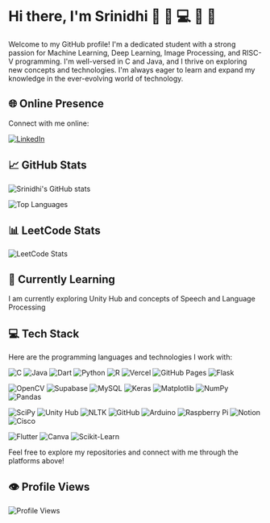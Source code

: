# Hi there, I'm Srinidhi 👋 🚀 💻 🎨 🌱

Welcome to my GitHub profile! I'm a dedicated student with a strong passion for Machine Learning, Deep Learning, Image Processing, and RISC-V programming. I'm well-versed in C and Java, and I thrive on exploring new concepts and technologies. I'm always eager to learn and expand my knowledge in the ever-evolving world of technology.

## 🌐 Online Presence
Connect with me online:

[![LinkedIn](https://img.shields.io/badge/LinkedIn-%230077B5.svg?style=for-the-badge&logo=linkedin&logoColor=white)](https://linkedin.com/in/yourusername)

## 📈 GitHub Stats
![Srinidhi's GitHub stats](https://github-readme-stats.vercel.app/api?username=Srinidhi-Krishnan30&show_icons=true&theme=radical)

![Top Languages](https://github-readme-stats.vercel.app/api/top-langs/?username=Srinidhi-Krishnan30&layout=compact&theme=radical)

## 📊 LeetCode Stats
![LeetCode Stats](https://leetcode.card.workers.dev/Srinidhi_03?theme=dark&font=baloo&extension=null)


## 🌱 Currently Learning
I am currently exploring Unity Hub and concepts of Speech and Language Processing


## 💻 Tech Stack
Here are the programming languages and technologies I work with:

![C](https://img.shields.io/badge/C-%2300599C.svg?style=for-the-badge&logo=c&logoColor=white) ![Java](https://img.shields.io/badge/Java-%23ED8B00.svg?style=for-the-badge&logo=java&logoColor=white) ![Dart](https://img.shields.io/badge/Dart-%230175C2.svg?style=for-the-badge&logo=dart&logoColor=white) ![Python](https://img.shields.io/badge/Python-%233776AB.svg?style=for-the-badge&logo=python&logoColor=white) ![R](https://img.shields.io/badge/R-%23276DC3.svg?style=for-the-badge&logo=r&logoColor=white) ![Vercel](https://img.shields.io/badge/Vercel-%23000000.svg?style=for-the-badge&logo=vercel&logoColor=white) ![GitHub Pages](https://img.shields.io/badge/Github%20Pages-%232671E5.svg?style=for-the-badge&logo=github) ![Flask](https://img.shields.io/badge/Flask-%23000.svg?style=for-the-badge&logo=flask)

![OpenCV](https://img.shields.io/badge/OpenCV-%235C3EE8.svg?style=for-the-badge&logo=opencv&logoColor=white) ![Supabase](https://img.shields.io/badge/Supabase-%233ACDCE.svg?style=for-the-badge&logo=supabase) ![MySQL](https://img.shields.io/badge/MySQL-%234479A1.svg?style=for-the-badge&logo=mysql&logoColor=white) ![Keras](https://img.shields.io/badge/Keras-%23D00000.svg?style=for-the-badge&logo=keras&logoColor=white) ![Matplotlib](https://img.shields.io/badge/Matplotlib-%23113B92.svg?style=for-the-badge&logo=matplotlib&logoColor=white) ![NumPy](https://img.shields.io/badge/NumPy-%23013243.svg?style=for-the-badge&logo=numpy&logoColor=white) ![Pandas](https://img.shields.io/badge/Pandas-%23150458.svg?style=for-the-badge&logo=pandas&logoColor=white)

![SciPy](https://img.shields.io/badge/SciPy-%230C55A5.svg?style=for-the-badge&logo=scipy&logoColor=white) ![Unity Hub](https://img.shields.io/badge/UnityHub-%23000000.svg?style=for-the-badge&logo=unity&logoColor=white) ![NLTK](https://img.shields.io/badge/NLTK-%23008CFF.svg?style=for-the-badge&logo=nltk&logoColor=white) ![GitHub](https://img.shields.io/badge/GitHub-%23181717.svg?style=for-the-badge&logo=github&logoColor=white) ![Arduino](https://img.shields.io/badge/Arduino-%2300979D.svg?style=for-the-badge&logo=arduino&logoColor=white) ![Raspberry Pi](https://img.shields.io/badge/RaspberryPi-%23A22846.svg?style=for-the-badge&logo=raspberry-pi&logoColor=white) ![Notion](https://img.shields.io/badge/Notion-%23000000.svg?style=for-the-badge&logo=notion&logoColor=white) ![Cisco](https://img.shields.io/badge/Cisco-%231BA0D7.svg?style=for-the-badge&logo=cisco&logoColor=white)

![Flutter](https://img.shields.io/badge/Flutter-%2302569B.svg?style=for-the-badge&logo=flutter&logoColor=white) ![Canva](https://img.shields.io/badge/Canva-%2300C4CC.svg?style=for-the-badge&logo=canva&logoColor=white) ![Scikit-Learn](https://img.shields.io/badge/scikit_learn-%23F7931E.svg?style=for-the-badge&logo=scikit-learn&logoColor=white)


Feel free to explore my repositories and connect with me through the platforms above!
## 👁️ Profile Views
![Profile Views](https://komarev.com/ghpvc/?username=Srinidhi-Krishnan30&color=blue)
